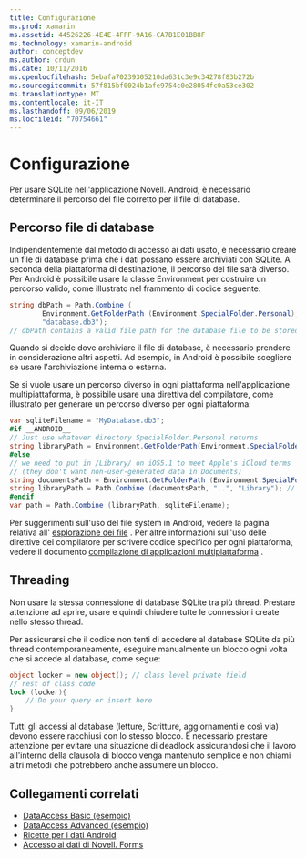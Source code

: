 ```yaml
---
title: Configurazione
ms.prod: xamarin
ms.assetid: 44526226-4E4E-4FFF-9A16-CA7B1E01BB8F
ms.technology: xamarin-android
author: conceptdev
ms.author: crdun
ms.date: 10/11/2016
ms.openlocfilehash: 5ebafa70239305210da631c3e9c34278f83b272b
ms.sourcegitcommit: 57f815bf0024b1afe9754c0e28054fc0a53ce302
ms.translationtype: MT
ms.contentlocale: it-IT
ms.lasthandoff: 09/06/2019
ms.locfileid: "70754661"
---
```

# <a name="configuration"></a>Configurazione

Per usare SQLite nell'applicazione Novell. Android, è necessario determinare il percorso del file corretto per il file di database.

## <a name="database-file-path"></a>Percorso file di database

Indipendentemente dal metodo di accesso ai dati usato, è necessario creare un file di database prima che i dati possano essere archiviati con SQLite. A seconda della piattaforma di destinazione, il percorso del file sarà diverso. Per Android è possibile usare la classe Environment per costruire un percorso valido, come illustrato nel frammento di codice seguente:

```csharp
string dbPath = Path.Combine (
        Environment.GetFolderPath (Environment.SpecialFolder.Personal),
        "database.db3");
// dbPath contains a valid file path for the database file to be stored
```

Quando si decide dove archiviare il file di database, è necessario prendere in considerazione altri aspetti. Ad esempio, in Android è possibile scegliere se usare l'archiviazione interna o esterna.

Se si vuole usare un percorso diverso in ogni piattaforma nell'applicazione multipiattaforma, è possibile usare una direttiva del compilatore, come illustrato per generare un percorso diverso per ogni piattaforma:

```csharp
var sqliteFilename = "MyDatabase.db3";
#if __ANDROID__
// Just use whatever directory SpecialFolder.Personal returns
string libraryPath = Environment.GetFolderPath(Environment.SpecialFolder.Personal); ;
#else
// we need to put in /Library/ on iOS5.1 to meet Apple's iCloud terms
// (they don't want non-user-generated data in Documents)
string documentsPath = Environment.GetFolderPath (Environment.SpecialFolder.Personal); // Documents folder
string libraryPath = Path.Combine (documentsPath, "..", "Library"); // Library folder instead
#endif
var path = Path.Combine (libraryPath, sqliteFilename);
```

Per suggerimenti sull'uso del file system in Android, vedere la pagina relativa all' [esplorazione dei file](https://github.com/xamarin/recipes/tree/master/Recipes/android/data/files/browse_files) . Per altre informazioni sull'uso delle direttive del compilatore per scrivere codice specifico per ogni piattaforma, vedere il documento [compilazione di applicazioni multipiattaforma](~/cross-platform/app-fundamentals/building-cross-platform-applications/index.md) .

## <a name="threading"></a>Threading

Non usare la stessa connessione di database SQLite tra più thread. Prestare attenzione ad aprire, usare e quindi chiudere tutte le connessioni create nello stesso thread.

Per assicurarsi che il codice non tenti di accedere al database SQLite da più thread contemporaneamente, eseguire manualmente un blocco ogni volta che si accede al database, come segue:

```csharp
object locker = new object(); // class level private field
// rest of class code
lock (locker){
    // Do your query or insert here
}
```

Tutti gli accessi al database (letture, Scritture, aggiornamenti e così via) devono essere racchiusi con lo stesso blocco. È necessario prestare attenzione per evitare una situazione di deadlock assicurandosi che il lavoro all'interno della clausola di blocco venga mantenuto semplice e non chiami altri metodi che potrebbero anche assumere un blocco.

## <a name="related-links"></a>Collegamenti correlati

- [DataAccess Basic (esempio)](https://github.com/xamarin/mobile-samples/tree/master/DataAccess/Basic)
- [DataAccess Advanced (esempio)](https://github.com/xamarin/mobile-samples/tree/master/DataAccess/Advanced)
- [Ricette per i dati Android](https://github.com/xamarin/recipes/tree/master/Recipes/android/data)
- [Accesso ai dati di Novell. Forms](~/xamarin-forms/data-cloud/data/databases.md)
